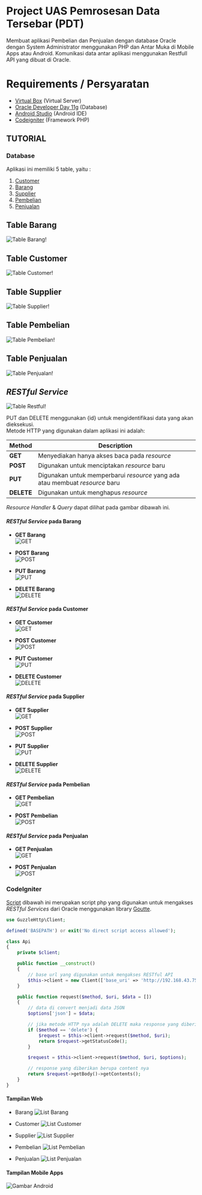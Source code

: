 # Project UAS Pemrosesan Data Tersebar (PDT)

Membuat aplikasi Pembelian dan Penjualan dengan database Oracle dengan System Administrator menggunakan PHP dan Antar Muka di Mobile Apps atau Android. Komunikasi data antar aplikasi menggunakan Restfull API yang dibuat di Oracle.



# Requirements / Persyaratan

-   [Virtual Box](https://www.virtualbox.org/wiki/Downloads)  (Virtual Server)
-   [Oracle Developer Day 11g](https://www.oracle.com/technetwork/database/enterprise-edition/databaseappdev-vm-161299.html)  (Database)
-   [Android Studio](https://developer.android.com/studio)  (Android IDE)
-   [Codeigniter](https://www.codeigniter.com/)  (Framework PHP)

## TUTORIAL

### Database
Aplikasi ini memiliki 5 table, yaitu :

1.  [Customer](#table-customer)
2.  [Barang](#table-barang)
3.  [Supplier](#table-supplier)
4.  [Pembelian](#table-pembelian)
5.  [Penjualan](#table-penjualan)



## Table Barang

![Table Barang!](./Barang/barang.png "Table Barang")

## Table Customer

![Table Customer!](./Customer/customer.png "Table Customer")

## Table Supplier

![Table Supplier!](./Supplier/supplier.png "Table Supplier")

## Table Pembelian

![Table Pembelian!](./Pembelian/pembelian.png "Table Pembelian")

## Table Penjualan

![Table Penjualan!](./Penjualan/penjualan.png "Table Penjualan")

## *RESTful Service*

![Table Restful!](./restful.png "Table RESTful")

PUT dan DELETE menggunakan {id} untuk mengidentifikasi data yang akan dieksekusi.  
Metode HTTP yang digunakan dalam aplikasi ini adalah:

| Method | Description |
| ------ | ------ |
| **GET** | Menyediakan hanya akses baca pada _resource_ |
| **POST** | Digunakan untuk menciptakan _resource_ baru |
| **PUT** | Digunakan untuk memperbarui _resource_ yang ada atau membuat _resource_ baru |
| **DELETE** | Digunakan untuk menghapus _resource_ |

*Resource Handler* & *Query* dapat dilihat pada gambar dibawah ini.

#### *RESTful Service* pada Barang

- **GET Barang**  
![GET](./Barang/get_barang.png)

- **POST Barang**  
![POST](./Barang/post_barang.png)

- **PUT Barang**  
![PUT](./Barang/put_barang.png)

- **DELETE Barang**  
![DELETE](./Barang/delete_barang.png)

#### *RESTful Service* pada Customer

- **GET Customer**  
![GET](./Customer/get_customer.png)

- **POST Customer**  
![POST](./Customer/post_customer.png)

- **PUT Customer**  
![PUT](./Customer/put_customer.png)

- **DELETE Customer**  
![DELETE](./Customer/delete_customer.png)

#### *RESTful Service* pada Supplier

- **GET Supplier**  
![GET](./Supplier/get_supplier.png)

- **POST Supplier**  
![POST](./Supplier/post_supplier.png)

- **PUT Supplier**  
![PUT](./Supplier/put_supplier.png)

- **DELETE Supplier**  
![DELETE](./Supplier/delete_supplier.png)

#### *RESTful Service* pada Pembelian

- **GET Pembelian**  
![GET](./Pembelian/get_pembelian.png)

- **POST Pembelian**  
![POST](./Pembelian/post_pembelian.png)

#### *RESTful Service* pada Penjualan

- **GET Penjualan**  
![GET](./Penjualan/get_penjualan.png)

- **POST Penjualan**  
![POST](./Penjualan/post_penjualan.png)

### CodeIgniter

[Script](./oracle-uas/application/libraries/Api.php) dibawah ini merupakan script php yang digunakan untuk mengakses *RESTful Services* dari Oracle menggunakan library [Goutte](https://github.com/FriendsOfPHP/Goutte).

```php
use GuzzleHttp\Client;

defined('BASEPATH') or exit('No direct script access allowed');

class Api
{
    private $client;

    public function __construct()
    {
        // base url yang digunakan untuk mengakses RESTful API
        $this->client = new Client(['base_uri' => 'http://192.168.43.75:8888/apex/obe/']);
    }

    public function request($method, $uri, $data = [])
    {
        // data di convert menjadi data JSON
        $options['json'] = $data;

        // jika metode HTTP nya adalah DELETE maka response yang diberikan adalah status code nya
        if ($method == 'delete') {
            $request = $this->client->request($method, $uri);
            return $request->getStatusCode();
        }

        $request = $this->client->request($method, $uri, $options);

        // response yang diberikan berupa content nya
        return $request->getBody()->getContents();
    }
}
```

#### Tampilan Web

- Barang
![List Barang](./Barang/barang2.png)

- Customer
![List Customer](./Customer/customer2.png)

- Supplier
![List Supplier](./Supplier/supplier2.png)

- Pembelian
![List Pembelian](./Pembelian/pembelian2.png)

- Penjualan
![List Penjualan](./Penjualan/penjualan2.png)

#### Tampilan Mobile Apps

![Gambar Android](./Customer/android.png)









```
